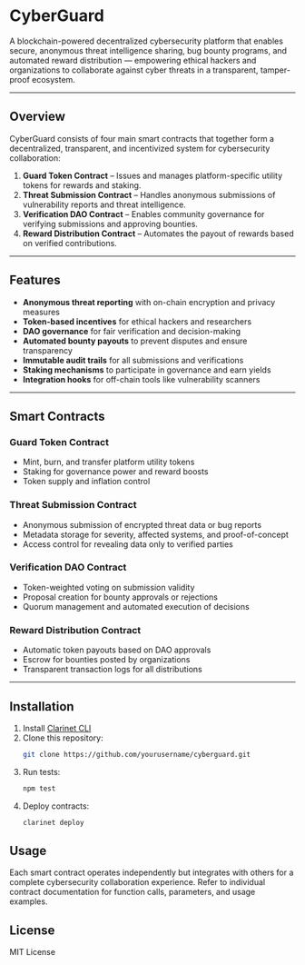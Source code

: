 # CyberGuard

A blockchain-powered decentralized cybersecurity platform that enables secure, anonymous threat intelligence sharing, bug bounty programs, and automated reward distribution — empowering ethical hackers and organizations to collaborate against cyber threats in a transparent, tamper-proof ecosystem.

---

## Overview

CyberGuard consists of four main smart contracts that together form a decentralized, transparent, and incentivized system for cybersecurity collaboration:

1. **Guard Token Contract** – Issues and manages platform-specific utility tokens for rewards and staking.
2. **Threat Submission Contract** – Handles anonymous submissions of vulnerability reports and threat intelligence.
3. **Verification DAO Contract** – Enables community governance for verifying submissions and approving bounties.
4. **Reward Distribution Contract** – Automates the payout of rewards based on verified contributions.

---

## Features

- **Anonymous threat reporting** with on-chain encryption and privacy measures  
- **Token-based incentives** for ethical hackers and researchers  
- **DAO governance** for fair verification and decision-making  
- **Automated bounty payouts** to prevent disputes and ensure transparency  
- **Immutable audit trails** for all submissions and verifications  
- **Staking mechanisms** to participate in governance and earn yields  
- **Integration hooks** for off-chain tools like vulnerability scanners  

---

## Smart Contracts

### Guard Token Contract
- Mint, burn, and transfer platform utility tokens
- Staking for governance power and reward boosts
- Token supply and inflation control

### Threat Submission Contract
- Anonymous submission of encrypted threat data or bug reports
- Metadata storage for severity, affected systems, and proof-of-concept
- Access control for revealing data only to verified parties

### Verification DAO Contract
- Token-weighted voting on submission validity
- Proposal creation for bounty approvals or rejections
- Quorum management and automated execution of decisions

### Reward Distribution Contract
- Automatic token payouts based on DAO approvals
- Escrow for bounties posted by organizations
- Transparent transaction logs for all distributions

---

## Installation

1. Install [Clarinet CLI](https://docs.hiro.so/clarinet/getting-started)
2. Clone this repository:
   ```bash
   git clone https://github.com/yourusername/cyberguard.git
   ```
3. Run tests:
    ```bash
    npm test
    ```
4. Deploy contracts:
    ```bash
    clarinet deploy
    ```

## Usage

Each smart contract operates independently but integrates with others for a complete cybersecurity collaboration experience.
Refer to individual contract documentation for function calls, parameters, and usage examples.

## License

MIT License